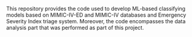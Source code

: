 This repository provides the code used to develop ML-based classifying models based on MIMIC-IV-ED and MIMIC-IV databases and Emergency Severity Index triage system. Moreover, the code encompasses the data analysis part that was performed as part of this project.
